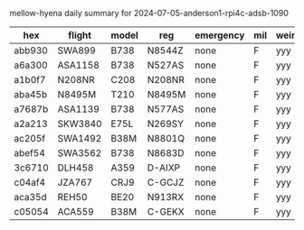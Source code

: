 mellow-hyena daily summary for 2024-07-05-anderson1-rpi4c-adsb-1090

|hex|flight|model|reg|emergency|mil|weirdo|
|--|--|--|--|--|--|--|
|abb930|SWA899|B738|N8544Z|none|F|yyy|
|a6a300|ASA1158|B738|N527AS|none|F|yyy|
|a1b0f7|N208NR|C208|N208NR|none|F|yyy|
|aba45b|N8495M|T210|N8495M|none|F|yyy|
|a7687b|ASA1139|B738|N577AS|none|F|yyy|
|a2a213|SKW3840|E75L|N269SY|none|F|yyy|
|ac205f|SWA1492|B38M|N8801Q|none|F|yyy|
|abef54|SWA3562|B738|N8683D|none|F|yyy|
|3c6710|DLH458|A359|D-AIXP|none|F|yyy|
|c04af4|JZA767|CRJ9|C-GCJZ|none|F|yyy|
|aca35d|REH50|BE20|N913RX|none|F|yyy|
|c05054|ACA559|B38M|C-GEKX|none|F|yyy|

